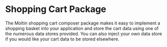 Shopping Cart Package
====

The Moltin shopping cart composer package makes it easy to implement a shopping basket into your application and store the cart data using one of the numerous data stores provided. You can also inject your own data store if you would like your cart data to be stored elsewhere.

